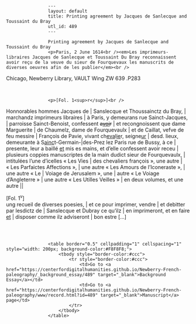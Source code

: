 
                    ---
                    layout: default
                    title: Printing agreement by Jacques de Sanlecque and Toussaint du Bray
                    utl_id: 489
                    ---
                
                    Printing agreement by Jacques de Sanlecque and Toussaint du Bray  
                    <p>Paris, 2 June 1614<br /><em>Les imprimeurs-libraires Jacques de Sanlecque et Toussaint Du Bray reconnaissent avoir reçu de la veuve du sieur de Fourquevaux les manuscrits de diverses oeuvres afin de les publier</em><br />
Chicago, Newberry Library, VAULT Wing ZW 639 .P283</p>
<p> </p>
  
                    <p>[Fol. 1<sup>r</sup>]<br />
Honnorables hommes Jacques de | Sanslecque et Thoussainctz du Bray, | marchandz imprimeurs libraires | à Paris, y demeurans rue Sainct-Jacques, | parroisse Sainct-Benoist, confessent <s>a<u>voi</u>r</s> | et recongnoissent que dame Marguerite | de Chaumelz, dame de Fourquevaulx | et de Caillat, vefve de feu messire | François de Pavie, vivant ch<u>eva</u>l<u>ie</u>r, seigne<u>ur</u> | desd. lieux, demeurante à S<u>ainc</u>t-Germain-|des-Prez lez Paris rue de Bussy, à ce | presente, leur a baillé <u>et</u> mis es mains, et d’elle confessent avoir receu | plusieurs coppies manuscriptes de la main dudict sieur de Fourquevaulx, | intitulées l’une d’icelles « Les Vies | des chevaliers françois », une autre | « Les Parfaictes Affections », | une autre « Les Amours de l’Iconeraste », | une autre « Le | Voiage de Jerusalem », une | autre « Le Voiage d’Angleterre » | une autre « Les Utilles Veilles » | en deux volumes, et une autre ||</p>
<p align="left">[Fol. 1<sup>v</sup>]<br />
ung recueil de diverses poesies, | et ce pour imprimer, vendre | et debitter par lesdictz de | Sanslecque et Dubray ce qu’ilz | en imprimeront, et en faire <u>et</u> | disposer comme ilz adviseront | bon estre […]</p>
<p align="left"> </p>

                    
                     
                    <table border="0.5" cellpadding="1" cellspacing="1" style="width: 200px; background-color:#F8F8F8;">
                        <tbody style="border-color:#ccc">
                            <tr style="border-color:#ccc">
                                <td>Go to <a href="https://centerfordigitalhumanities.github.io/Newberry-French-paleography/_background_essay/489" target="_blank">Background Essay</a></td>
                                <td>Go to <a href="https://centerfordigitalhumanities.github.io/Newberry-French-paleography/www/record.html?id=489" target="_blank">Manuscript</a> page</td>
                            </tr>
                        </tbody>
                    </table>
                     
                
                